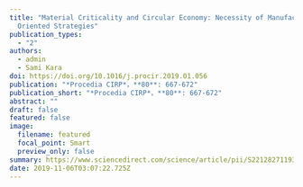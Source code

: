 ```yaml
---
title: "Material Criticality and Circular Economy: Necessity of Manufacturing
  Oriented Strategies"
publication_types:
  - "2"
authors:
  - admin
  - Sami Kara
doi: https://doi.org/10.1016/j.procir.2019.01.056
publication: "*Procedia CIRP*，**80**: 667-672"
publication_short: "*Procedia CIRP*，**80**: 667-672"
abstract: ""
draft: false
featured: false
image:
  filename: featured
  focal_point: Smart
  preview_only: false
summary: https://www.sciencedirect.com/science/article/pii/S2212827119300587
date: 2019-11-06T03:07:22.725Z
---
```

